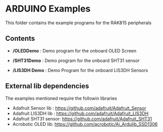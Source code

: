 ARDUINO Examples
====================

This folder contains the example programs for the RAK815 peripherals

Contents
----------
* **/OLEDDemo** : Demo program for the onboard OLED Screen

* **/SHT31Demo** : Demo program for the onboard SHT31 sensor
* **/LIS3DH Demo** : Demo Program for the onboard LIS3DH Sensors

External lib dependencies
-----

The examples mentioned require the followin libraries

* Adafruit Sensor lib : https://github.com/adafruit/Adafruit_Sensor
* Adafruit LIS3DH lib : https://github.com/adafruit/Adafruit_LIS3DH
* Adafruit SHT31 sensor: https://github.com/adafruit/Adafruit_SHT31
* Acrobotic OLED lib: https://github.com/acrobotic/Ai_Ardulib_SSD1306
